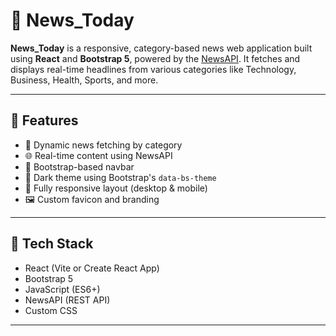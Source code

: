 # 📰 News_Today

**News_Today** is a responsive, category-based news web application built using **React** and **Bootstrap 5**, powered by the [NewsAPI](https://newsapi.org/). It fetches and displays real-time headlines from various categories like Technology, Business, Health, Sports, and more.

---

## 📌 Features

- 🔄 Dynamic news fetching by category
- 🌐 Real-time content using NewsAPI
- 🧭 Bootstrap-based navbar
- 🎨 Dark theme using Bootstrap's `data-bs-theme`
- 📱 Fully responsive layout (desktop & mobile)
- 🖼️ Custom favicon and branding

---

## 🚀 Tech Stack

- React (Vite or Create React App)
- Bootstrap 5
- JavaScript (ES6+)
- NewsAPI (REST API)
- Custom CSS

---

